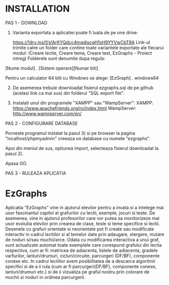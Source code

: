 # INSTALLATION
PAS 1 - DOWNLOAD
  1) Varianta exportata a aplicatiei poate fi luata de pe one drive:
  
		https://1drv.ms/f/s!ArKYQdcc4mqdiscqH1sH9YYVwCbT8A
	Link-ul trimite catre un folder care contine toate variantele exportate ale fiecarui modul: (Creare lectie, Creare tema, Creare test, EzGraphs - Proiect intreg)
	Folderele sunt denumite dupa regula:
  
  [Nume modul] . [Sistem operare][Numar biti]
  
  Pentru un calculator 64 biti cu Windows se alege:
	[EzGraph] . windows64
	
  2) De asemenea trebuie downloadat fisierul ezgraphs.sql de pe github (acelasi link ca mai sus) din folderul "SQL export file".
	
  3) Instalati unul din programele "XAMPP" sau "WampServer":
	XAMPP: https://www.apachefriends.org/ro/index.html
	WampServer: http://www.wampserver.com/en/

PAS 2 - CONFIGURARE DATABASE

Porneste programul instalat la pasul 3) si pe browser la pagina "localhost/phpmyadmin" creeaza un database cu numele "ezgraphs".

Apoi din meniul de sus, optiunea import, selecteaza fisierul downloadat la pasul 2).

Apasa GO.

PAS 3 - RULEAZA APLICATIA

# EzGraphs
Aplicatia “EzGraphs” vine in ajutorul elevilor pentru a invata si a intelege mai usor fascinantul capitol al grafurilor cu lectii, exemple, jocuri si teste. De asemenea, vine in ajutorul profesorilor care vor putea sa monitorizeze mai usor evolutia elevilor prin crearea de clase, teste si teme specifice si lectii. Desenele cu grafuri orientate si neorientate pot fi create sau modificate interactiv in cadrul lectiilor si al temelor date prin adaugare, stergere, mutare de noduri si/sau muchii/arce. Odata cu modificarea interactiva a unui graf, sunt actualizate automat toate exemplele care corespund grafului din lectia respectiva, cum ar fi: matricea de adiacenta, listele de adiacenta, gradele varfurilor, lanturi/drumuri, cicluri/circuite, parcurgeri (DF/BF), componente conexe etc. In cadrul lectiilor avem posibilitatea de a descarca algoritmii specifici si de a ii rula (cum ar fi parcurgeri(DF/BF), componente conexe, lanturi/drumuri etc.) si de ii vizualiza pe graful nostru prin colorare de muchii si noduri in ordinea parcurgerii.
